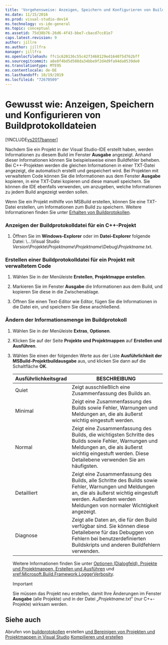 ```yaml
---
title: 'Vorgehensweise: Anzeigen, Speichern und Konfigurieren von Buildprotokolldateien | Microsoft-Dokumentation'
ms.date: 11/15/2016
ms.prod: visual-studio-dev14
ms.technology: vs-ide-general
ms.topic: conceptual
ms.assetid: 75d38b76-26d6-4f43-bbe7-cbacd7cc81e7
caps.latest.revision: 9
author: jillre
ms.author: jillfra
manager: jillfra
ms.openlocfilehash: ffc1c620136c55c42f3468129ed164075d762bff
ms.sourcegitcommit: a8e8f4bd5d508da34bbe9f2d4d9fa94da0539de0
ms.translationtype: MTE95
ms.contentlocale: de-DE
ms.lasthandoff: 10/19/2019
ms.locfileid: "72670509"
---
```

# <a name="how-to-view-save-and-configure-build-log-files"></a>Gewusst wie: Anzeigen, Speichern und Konfigurieren von Buildprotokolldateien
[!INCLUDE[vs2017banner](../includes/vs2017banner.md)]

Nachdem Sie ein Projekt in der Visual Studio-IDE erstellt haben, werden Informationen zu diesem Build im Fenster **Ausgabe** angezeigt. Anhand dieser Informationen können Sie beispielsweise einen Buildfehler beheben. Bei C++-Projekten werden die gleichen Informationen in einer TXT-Datei angezeigt, die automatisch erstellt und gespeichert wird. Bei Projekten mit verwaltetem Code können Sie die Informationen aus dem Fenster **Ausgabe** kopieren, in eine TXT-Datei kopieren und diese manuell speichern. Sie können die IDE ebenfalls verwenden, um anzugeben, welche Informationen zu jedem Build angezeigt werden sollen.

 Wenn Sie ein Projekt mithilfe von MSBuild erstellen, können Sie eine TXT-Datei erstellen, um Informationen zum Build zu speichern. Weitere Informationen finden Sie unter [Erhalten von Buildprotokollen](../msbuild/obtaining-build-logs-with-msbuild.md).

### <a name="to-view-the-build-log-file-for-a-c-project"></a>Anzeigen der Buildprotokolldatei für ein C++-Projekt

1. Öffnen Sie im **Windows-Explorer** oder im **Datei-Explorer** folgende Datei: \\...\Visual Studio *Version*\Projekte\\*Projektname*\\*Projektname*\Debug\\*Projektname*.txt.

### <a name="to-create-a-build-log-file-for-a-managed-code-project"></a>Erstellen einer Buildprotokolldatei für ein Projekt mit verwaltetem Code

1. Wählen Sie in der Menüleiste **Erstellen**, **Projektmappe erstellen**.

2. Markieren Sie im Fenster **Ausgabe** die Informationen aus dem Build, und kopieren Sie diese in die Zwischenablage.

3. Öffnen Sie einen Text-Editor wie Editor, fügen Sie die Informationen in die Datei ein, und speichern Sie diese anschließend.

### <a name="to-change-the-amount-of-information-included-in-the-build-log"></a>Ändern der Informationsmenge im Buildprotokoll

1. Wählen Sie in der Menüleiste **Extras**, **Optionen**.

2. Klicken Sie auf der Seite **Projekte und Projektmappen** auf **Erstellen und Ausführen**.

3. Wählen Sie einen der folgenden Werte aus der Liste **Ausführlichkeit der MSBuild-Projektbuildausgabe** aus, und klicken Sie dann auf die Schaltfläche **OK**.

    |Ausführlichkeitsgrad|BESCHREIBUNG|
    |---------------------|-----------------|
    |Quiet|Zeigt ausschließlich eine Zusammenfassung des Builds an.|
    |Minimal|Zeigt eine Zusammenfassung des Builds sowie Fehler, Warnungen und Meldungen an, die als äußerst wichtig eingestuft werden.|
    |Normal|Zeigt eine Zusammenfassung des Builds, die wichtigsten Schritte des Builds sowie Fehler, Warnungen und Meldungen an, die als äußerst wichtig eingestuft werden. Diese Detailebene verwenden Sie am häufigsten.|
    |Detailliert|Zeigt eine Zusammenfassung des Builds, alle Schritte des Builds sowie Fehler, Warnungen und Meldungen an, die als äußerst wichtig eingestuft werden. Außerdem werden Meldungen von normaler Wichtigkeit angezeigt.|
    |Diagnose|Zeigt alle Daten an, die für den Build verfügbar sind. Sie können diese Detailebene für das Debuggen von Fehlern bei benutzerdefinierten Buildskripts und anderen Buildfehlern verwenden.|

     Weitere Informationen finden Sie unter [Optionen (Dialogfeld), Projekte und Projektmappen, Erstellen und Ausführen](../ide/reference/options-dialog-box-projects-and-solutions-build-and-run.md) und <xref:Microsoft.Build.Framework.LoggerVerbosity>.

    > [!IMPORTANT]
    > Sie müssen das Projekt neu erstellen, damit Ihre Änderungen im Fenster **Ausgabe** (alle Projekte) und in der Datei „*Projektname*.txt“ (nur C++-Projekte) wirksam werden.

## <a name="see-also"></a>Siehe auch
 Abrufen von [buildprotokollen](../msbuild/obtaining-build-logs-with-msbuild.md) erstellen [und Bereinigen von Projekten und Projektmappen in Visual Studio](../ide/building-and-cleaning-projects-and-solutions-in-visual-studio.md) [Kompilieren und erstellen](../ide/compiling-and-building-in-visual-studio.md)
